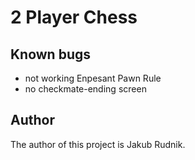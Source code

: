 # 2 Player Chess

## Known bugs
- not working Enpesant Pawn Rule
- no checkmate-ending screen

## Author
The author of this project is Jakub Rudnik.